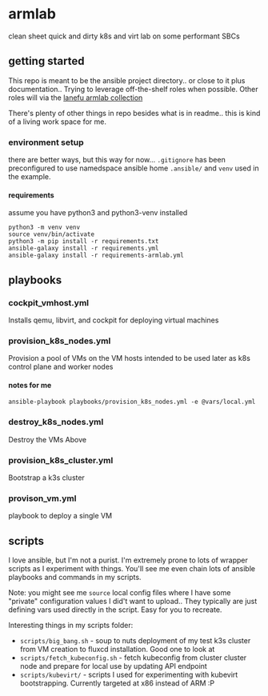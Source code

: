 # armlab

clean sheet quick and dirty k8s and virt lab on some performant SBCs

## getting started

This repo is meant to be the ansible project directory.. or close to it plus documentation.. Trying to leverage off-the-shelf roles when possible. Other roles will via the [lanefu armlab collection](https://github.com/lanefu/ansible-collection-armlab.git)

There's plenty of other things in repo besides what is in readme.. this is kind of a living work space for me.

### environment setup

there are better ways, but this way for now... `.gitignore` has been preconfigured to use namedspace ansible home `.ansible/` and `venv` used in the example.

#### requirements

assume you have python3 and python3-venv installed

```
python3 -m venv venv
source venv/bin/activate
python3 -m pip install -r requirements.txt
ansible-galaxy install -r requirements.yml
ansible-galaxy install -r requirements-armlab.yml
```

## playbooks

### cockpit_vmhost.yml

Installs qemu, libvirt, and cockpit for deploying virtual machines

### provision_k8s_nodes.yml

Provision a pool of VMs on the VM hosts intended to be used later as k8s control plane
and worker nodes

#### notes for me

`ansible-playbook playbooks/provision_k8s_nodes.yml -e @vars/local.yml`

### destroy_k8s_nodes.yml

Destroy the VMs Above

### provision_k8s_cluster.yml

Bootstrap a k3s cluster

### provison_vm.yml

playbook to deploy a single VM

## scripts

I love ansible, but I'm not a purist. I'm extremely prone to lots of wrapper scripts as I experiment with things.
You'll see me even chain lots of ansible playbooks and commands in my scripts.

Note: you might see me `source` local config files where I have some "private" configuration values I did't want to upload.. They typically are just defining vars used directly in the script. Easy for you to recreate.

Interesting things in my scripts folder:

- `scripts/big_bang.sh` - soup to nuts deployment of my test k3s cluster from VM creation to fluxcd installation. Good one to look at
- `scripts/fetch_kubeconfig.sh` - fetch kubeconfig from cluster cluster node and prepare for local use by updating API endpoint
- `scripts/kubevirt/` - scripts I used for experimenting with kubevirt bootstrapping. Currently targeted at x86 instead of ARM :P
